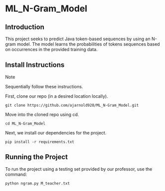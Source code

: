 # ML_N-Gram_Model


## Introduction

This project seeks to predict Java token-based sequences by using an N-gram model. The model learns the probabilities of tokens sequences based on occurrences in the provided training data.

## Install Instructions
> [!NOTE]
> Sequentially follow these instructions.

First, clone our repo (in a desired location locally).
```
git clone https://github.com/ajarnold920/ML_N-Gram_Model.git
```
Move into the cloned repo using cd.
```
cd ML_N-Gram_Model
```
Next, we install our dependencies for the project.
```
pip install -r requirements.txt
```

## Running the Project

To run the project using a testing set provided by our professor, use the command:
```
python ngram.py M_teacher.txt
```
